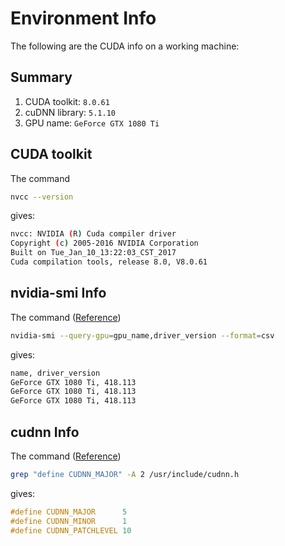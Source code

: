 # Environment Info

The following are the CUDA info on a working machine:

## Summary

1. CUDA toolkit: `8.0.61`
2. cuDNN library: `5.1.10`
3. GPU name: `GeForce GTX 1080 Ti`

## CUDA toolkit

The command 

```bash
nvcc --version
```

gives:

```bash
nvcc: NVIDIA (R) Cuda compiler driver
Copyright (c) 2005-2016 NVIDIA Corporation
Built on Tue_Jan_10_13:22:03_CST_2017
Cuda compilation tools, release 8.0, V8.0.61
```

## nvidia-smi Info

The command ([Reference](https://nvidia.custhelp.com/app/answers/detail/a_id/3751/~/useful-nvidia-smi-queries))

```bash
nvidia-smi --query-gpu=gpu_name,driver_version --format=csv
```

gives:

```bash
name, driver_version
GeForce GTX 1080 Ti, 418.113
GeForce GTX 1080 Ti, 418.113
GeForce GTX 1080 Ti, 418.113
```

## cudnn Info

The command ([Reference](https://stackoverflow.com/a/46200018))

```bash
grep "define CUDNN_MAJOR" -A 2 /usr/include/cudnn.h
```

gives:

```cpp
#define CUDNN_MAJOR      5
#define CUDNN_MINOR      1
#define CUDNN_PATCHLEVEL 10
```

